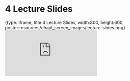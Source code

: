 # 4 Lecture Slides
 
{type: iframe, title:4 Lecture Slides, width:800, height:600, poster:resources/chapt_screen_images/lecture-slides.png}
![](https://andrew-bortvin.github.io/slimNotes/no_toc/lecture-slides.html)
 

 
